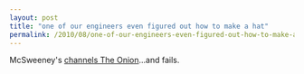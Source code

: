```yaml
---
layout: post
title: "one of our engineers even figured out how to make a hat"
permalink: /2010/08/one-of-our-engineers-even-figured-out-how-to-make-a-hat.html
---
```


<p>McSweeney&#39;s <a href="http://www.mcsweeneys.net/2010/8/11flowers.html">channels The Onion</a>...and fails.</p>



